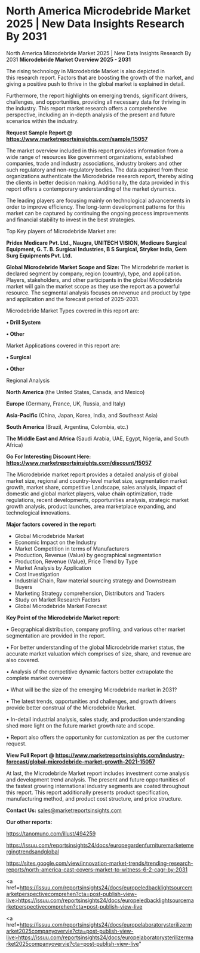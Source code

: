 # North America Microdebride Market 2025 | New Data Insights Research By 2031
North America Microdebride Market 2025 | New Data Insights Research By 2031
<Strong> Microdebride Market Overview 2025 - 2031</strong>

The rising technology in Microdebride Market is also depicted in this research report. Factors that are boosting the growth of the market, and giving a positive push to thrive in the global market is explained in detail.

Furthermore, the report highlights on emerging trends, significant drivers, challenges, and opportunities, providing all necessary data for thriving in the industry. This report market research offers a comprehensive perspective, including an in-depth analysis of the present and future scenarios within the industry.

<strong>Request Sample Report @ <a href=https://www.marketreportsinsights.com/sample/15057>https://www.marketreportsinsights.com/sample/15057</a></strong>

The market overview included in this report provides information from a wide range of resources like government organizations, established companies, trade and industry associations, industry brokers and other such regulatory and non-regulatory bodies. The data acquired from these organizations authenticate the Microdebride research report, thereby aiding the clients in better decision making. Additionally, the data provided in this report offers a contemporary understanding of the market dynamics.

The leading players are focusing mainly on technological advancements in order to improve efficiency. The long-term development patterns for this market can be captured by continuing the ongoing process improvements and financial stability to invest in the best strategies.

Top Key players of Microdebride Market are:

<strong>Pridex Medicare Pvt. Ltd., Naugra, UNITECH VISION, Medicure Surgical Equipment, G. T. B. Surgical Industries, B S Surgical, Stryker India, Gem Surg Equipments Pvt. Ltd.</strong>

<strong><b>Global Microdebride Market Scope and Size:</b></strong>
The Microdebride market is declared segment by company, region (country), type, and application. Players, stakeholders, and other participants in the global Microdebride market will gain the market scope as they use the report as a powerful resource. The segmental analysis focuses on revenue and product by type and application and the forecast period of 2025-2031.

Microdebride Market Types covered in this report are:

<strong>• Drill System

• Other</strong>

Market Applications covered in this report are:

<strong>• Surgical

• Other</strong> 

Regional Analysis

<strong>North America</strong> (the United States, Canada, and Mexico)

<strong>Europe</strong> (Germany, France, UK, Russia, and Italy)

<strong>Asia-Pacific</strong> (China, Japan, Korea, India, and Southeast Asia)

<strong>South America</strong> (Brazil, Argentina, Colombia, etc.)

<strong>The Middle East and Africa</strong> (Saudi Arabia, UAE, Egypt, Nigeria, and South Africa)

<strong>Go For Interesting Discount Here: <a href=https://www.marketreportsinsights.com/discount/15057>https://www.marketreportsinsights.com/discount/15057</a></strong>

The Microdebride market report provides a detailed analysis of global market size, regional and country-level market size, segmentation market growth, market share, competitive Landscape, sales analysis, impact of domestic and global market players, value chain optimization, trade regulations, recent developments, opportunities analysis, strategic market growth analysis, product launches, area marketplace expanding, and technological innovations.

<strong><b>Major factors covered in the report:</b></strong>
<ul>
  <li>Global Microdebride Market </li>
  <li>Economic Impact on the Industry</li>
  <li>Market Competition in terms of Manufacturers</li>
  <li>Production, Revenue (Value) by geographical segmentation</li>
  <li>Production, Revenue (Value), Price Trend by Type</li>
  <li>Market Analysis by Application</li>
  <li>Cost Investigation</li>
  <li>Industrial Chain, Raw material sourcing strategy and Downstream Buyers</li>
  <li>Marketing Strategy comprehension, Distributors and Traders</li>
  <li>Study on Market Research Factors</li>
  <li>Global Microdebride Market Forecast</li>
</ul>

<strong><b>Key Point of the Microdebride Market report:</b></strong>

• Geographical distribution, company profiling, and various other market segmentation are provided in the report.

• For better understanding of the global Microdebride market status, the accurate market valuation which comprises of size, share, and revenue are also covered.

• Analysis of the competitive dynamic factors better extrapolate the complete market overview

• What will be the size of the emerging Microdebride market in 2031?

• The latest trends, opportunities and challenges, and growth drivers provide better construal of the Microdebride Market.

• In-detail industrial analysis, sales study, and production understanding shed more light on the future market growth rate and scope.

• Report also offers the opportunity for customization as per the customer request.

<strong><b>View Full Report @ <a href=https://www.marketreportsinsights.com/industry-forecast/global-microdebride-market-growth-2021-15057>https://www.marketreportsinsights.com/industry-forecast/global-microdebride-market-growth-2021-15057</a></b></strong>


At last, the Microdebride Market report includes investment come analysis and development trend analysis. The present and future opportunities of the fastest growing international industry segments are coated throughout this report. This report additionally presents product specification, manufacturing method, and product cost structure, and price structure.

<strong>Contact Us:</strong>
sales@marketreportsinsights.com

<strong>Our other reports:</strong>

<a href=https://tanomuno.com/illust/494259>https://tanomuno.com/illust/494259</a>

<a href=https://issuu.com/reportsinsights24/docs/europegardenfurnituremarketemergingtrendsandglobal>https://issuu.com/reportsinsights24/docs/europegardenfurnituremarketemergingtrendsandglobal</a>

<a href=https://sites.google.com/view/innovation-market-trends/trending-research-reports/north-america-cast-covers-market-to-witness-6-2-cagr-by-2031>https://sites.google.com/view/innovation-market-trends/trending-research-reports/north-america-cast-covers-market-to-witness-6-2-cagr-by-2031</a>

<a href=https://issuu.com/reportsinsights24/docs/europeledbacklightsourcemarketperspectivecomprehen?cta=post-publish-view-live>https://issuu.com/reportsinsights24/docs/europeledbacklightsourcemarketperspectivecomprehen?cta=post-publish-view-live</a>

<a href=https://issuu.com/reportsinsights24/docs/europelaboratorysterilizermarket2025companyovervie?cta=post-publish-view-live>https://issuu.com/reportsinsights24/docs/europelaboratorysterilizermarket2025companyovervie?cta=post-publish-view-live</a>"
